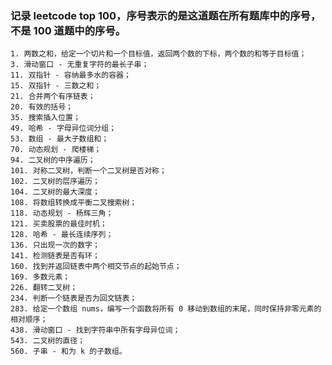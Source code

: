 ### 记录 leetcode top 100，序号表示的是这道题在所有题库中的序号，不是 100 道题中的序号。

    1. 两数之和，给定一个切片和一个目标值，返回两个数的下标，两个数的和等于目标值；
    3. 滑动窗口 - 无重复字符的最长子串；
    11. 双指针 - 容纳最多水的容器；
    15. 双指针 - 三数之和；
    21. 合并两个有序链表；
    20. 有效的括号；
    35. 搜索插入位置；
    49. 哈希 - 字母异位词分组；
    53. 数组 - 最大子数组和；
    70. 动态规划 - 爬楼梯；
    94. 二叉树的中序遍历；
    101. 对称二叉树，判断一个二叉树是否对称；
    102. 二叉树的层序遍历；
    104. 二叉树的最大深度；
    108. 将数组转换成平衡二叉搜索树；
    118. 动态规划 - 杨辉三角；
    121. 买卖股票的最佳时机；
    128. 哈希 - 最长连续序列；
    136. 只出现一次的数字；
    141. 检测链表是否有环；
    160. 找到并返回链表中两个相交节点的起始节点；
    169. 多数元素；
    226. 翻转二叉树；
    234. 判断一个链表是否为回文链表；
    283. 给定一个数组 nums，编写一个函数将所有 0 移动到数组的末尾，同时保持非零元素的相对顺序；
    438. 滑动窗口 - 找到字符串中所有字母异位词；
    543. 二叉树的直径；
    560. 子串 - 和为 k 的子数组。